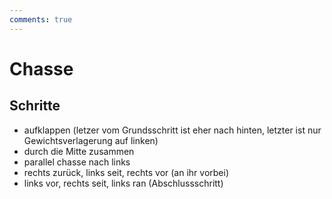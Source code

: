 ```yaml
---
comments: true
---
```

# Chasse

## Schritte

- aufklappen (letzer vom Grundsschritt ist eher nach hinten, letzter ist nur Gewichtsverlagerung auf linken)
- durch die Mitte zusammen
- parallel chasse nach links
- rechts zurück, links seit, rechts vor (an ihr vorbei)
- links vor, rechts seit, links ran (Abschlussschritt)
